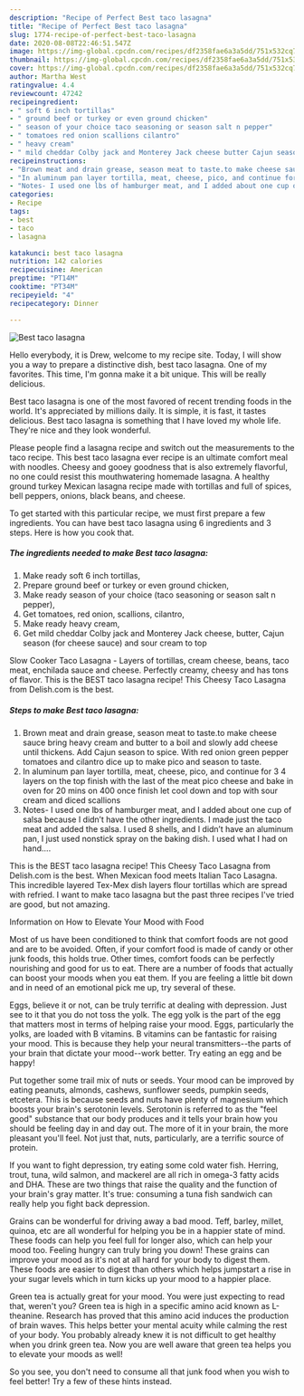 ```yaml
---
description: "Recipe of Perfect Best taco lasagna"
title: "Recipe of Perfect Best taco lasagna"
slug: 1774-recipe-of-perfect-best-taco-lasagna
date: 2020-08-08T22:46:51.547Z
image: https://img-global.cpcdn.com/recipes/df2358fae6a3a5dd/751x532cq70/best-taco-lasagna-recipe-main-photo.jpg
thumbnail: https://img-global.cpcdn.com/recipes/df2358fae6a3a5dd/751x532cq70/best-taco-lasagna-recipe-main-photo.jpg
cover: https://img-global.cpcdn.com/recipes/df2358fae6a3a5dd/751x532cq70/best-taco-lasagna-recipe-main-photo.jpg
author: Martha West
ratingvalue: 4.4
reviewcount: 47242
recipeingredient:
- " soft 6 inch tortillas"
- " ground beef or turkey or even ground chicken"
- " season of your choice taco seasoning or season salt n pepper"
- " tomatoes red onion scallions cilantro"
- " heavy cream"
- " mild cheddar Colby jack and Monterey Jack cheese butter Cajun season for cheese sauce and sour cream to top"
recipeinstructions:
- "Brown meat and drain grease, season meat to taste.to make cheese sauce bring heavy cream and butter to a boil and slowly add cheese until thickens. Add Cajun season to spice. With red onion green pepper tomatoes and cilantro dice up to make pico and season to taste."
- "In aluminum pan layer tortilla, meat, cheese, pico, and continue for 3 4 layers on the top finish with the last of the meat pico cheese and bake in oven for 20 mins on 400 once finish let cool down and top with sour cream and diced scallions"
- "Notes- I used one lbs of hamburger meat, and I added about one cup of salsa because I didn’t have the other ingredients. I made just the taco meat and added the salsa. I used 8 shells, and I didn’t have an aluminum pan, I just used nonstick spray on the baking dish. I used what I had on hand...."
categories:
- Recipe
tags:
- best
- taco
- lasagna

katakunci: best taco lasagna 
nutrition: 142 calories
recipecuisine: American
preptime: "PT14M"
cooktime: "PT34M"
recipeyield: "4"
recipecategory: Dinner

---
```



![Best taco lasagna](https://img-global.cpcdn.com/recipes/df2358fae6a3a5dd/751x532cq70/best-taco-lasagna-recipe-main-photo.jpg)

Hello everybody, it is Drew, welcome to my recipe site. Today, I will show you a way to prepare a distinctive dish, best taco lasagna. One of my favorites. This time, I'm gonna make it a bit unique. This will be really delicious.

Best taco lasagna is one of the most favored of recent trending foods in the world. It's appreciated by millions daily. It is simple, it is fast, it tastes delicious. Best taco lasagna is something that I have loved my whole life. They're nice and they look wonderful.

Please people find a lasagna recipe and switch out the measurements to the taco recipe. This best taco lasagna ever recipe is an ultimate comfort meal with noodles. Cheesy and gooey goodness that is also extremely flavorful, no one could resist this mouthwatering homemade lasagna. A healthy ground turkey Mexican lasagna recipe made with tortillas and full of spices, bell peppers, onions, black beans, and cheese.


To get started with this particular recipe, we must first prepare a few ingredients. You can have best taco lasagna using 6 ingredients and 3 steps. Here is how you cook that.

<!--inarticleads1-->

##### The ingredients needed to make Best taco lasagna:

1. Make ready  soft 6 inch tortillas,
1. Prepare  ground beef or turkey or even ground chicken,
1. Make ready  season of your choice (taco seasoning or season salt n pepper),
1. Get  tomatoes, red onion, scallions, cilantro,
1. Make ready  heavy cream,
1. Get  mild cheddar Colby jack and Monterey Jack cheese, butter, Cajun season (for cheese sauce) and sour cream to top


Slow Cooker Taco Lasagna - Layers of tortillas, cream cheese, beans, taco meat, enchilada sauce and cheese. Perfectly creamy, cheesy and has tons of flavor. This is the BEST taco lasagna recipe! This Cheesy Taco Lasagna from Delish.com is the best. 

<!--inarticleads2-->

##### Steps to make Best taco lasagna:

1. Brown meat and drain grease, season meat to taste.to make cheese sauce bring heavy cream and butter to a boil and slowly add cheese until thickens. Add Cajun season to spice. With red onion green pepper tomatoes and cilantro dice up to make pico and season to taste.
1. In aluminum pan layer tortilla, meat, cheese, pico, and continue for 3 4 layers on the top finish with the last of the meat pico cheese and bake in oven for 20 mins on 400 once finish let cool down and top with sour cream and diced scallions
1. Notes- I used one lbs of hamburger meat, and I added about one cup of salsa because I didn’t have the other ingredients. I made just the taco meat and added the salsa. I used 8 shells, and I didn’t have an aluminum pan, I just used nonstick spray on the baking dish. I used what I had on hand....


This is the BEST taco lasagna recipe! This Cheesy Taco Lasagna from Delish.com is the best. When Mexican food meets Italian Taco Lasagna. This incredible layered Tex-Mex dish layers flour tortillas which are spread with refried. I want to make taco lasagna but the past three recipes I&#39;ve tried are good, but not amazing. 

Information on How to Elevate Your Mood with Food


Most of us have been conditioned to think that comfort foods are not good and are to be avoided. Often, if your comfort food is made of candy or other junk foods, this holds true. Other times, comfort foods can be perfectly nourishing and good for us to eat. There are a number of foods that actually can boost your moods when you eat them. If you are feeling a little bit down and in need of an emotional pick me up, try several of these.

Eggs, believe it or not, can be truly terrific at dealing with depression. Just see to it that you do not toss the yolk. The egg yolk is the part of the egg that matters most in terms of helping raise your mood. Eggs, particularly the yolks, are loaded with B vitamins. B vitamins can be fantastic for raising your mood. This is because they help your neural transmitters--the parts of your brain that dictate your mood--work better. Try eating an egg and be happy!

Put together some trail mix of nuts or seeds. Your mood can be improved by eating peanuts, almonds, cashews, sunflower seeds, pumpkin seeds, etcetera. This is because seeds and nuts have plenty of magnesium which boosts your brain's serotonin levels. Serotonin is referred to as the "feel good" substance that our body produces and it tells your brain how you should be feeling day in and day out. The more of it in your brain, the more pleasant you'll feel. Not just that, nuts, particularly, are a terrific source of protein.

If you want to fight depression, try eating some cold water fish. Herring, trout, tuna, wild salmon, and mackerel are all rich in omega-3 fatty acids and DHA. These are two things that raise the quality and the function of your brain's gray matter. It's true: consuming a tuna fish sandwich can really help you fight back depression. 

Grains can be wonderful for driving away a bad mood. Teff, barley, millet, quinoa, etc are all wonderful for helping you be in a happier state of mind. These foods can help you feel full for longer also, which can help your mood too. Feeling hungry can truly bring you down! These grains can improve your mood as it's not at all hard for your body to digest them. These foods are easier to digest than others which helps jumpstart a rise in your sugar levels which in turn kicks up your mood to a happier place.

Green tea is actually great for your mood. You were just expecting to read that, weren't you? Green tea is high in a specific amino acid known as L-theanine. Research has proved that this amino acid induces the production of brain waves. This helps better your mental acuity while calming the rest of your body. You probably already knew it is not difficult to get healthy when you drink green tea. Now you are well aware that green tea helps you to elevate your moods as well!

So you see, you don't need to consume all that junk food when you wish to feel better! Try  a few  of  these  hints  instead.

